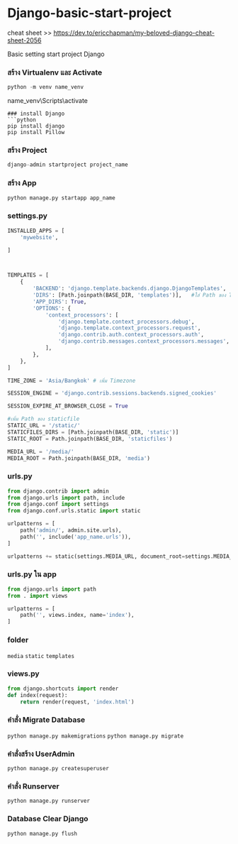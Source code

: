 # Django-basic-start-project


cheat sheet  >> https://dev.to/ericchapman/my-beloved-django-cheat-sheet-2056


Basic setting start project Django 
### สร้าง Virtualenv และ Activate
```python
python -m venv name_venv
```
name_venv\Scripts\activate
```
### install Django
```python
pip install django
pip install Pillow
```
### สร้าง Project
```python
django-admin startproject project_name 
```
### สร้าง App 
```python
python manage.py startapp app_name
```
### settings.py 
```python เพิ่ม App ที่สร้างเข้าไปใน Project ที่ไฟล์ Setting.py
INSTALLED_APPS = [
	'mywebsite',

]



TEMPLATES = [
    {
        'BACKEND': 'django.template.backends.django.DjangoTemplates',
        'DIRS': [Path.joinpath(BASE_DIR, 'templates')],   #ใส่ Path ของ Templates
        'APP_DIRS': True,
        'OPTIONS': {
            'context_processors': [
                'django.template.context_processors.debug',
                'django.template.context_processors.request',
                'django.contrib.auth.context_processors.auth',
                'django.contrib.messages.context_processors.messages',
            ],
        },
    },
]

TIME_ZONE = 'Asia/Bangkok' # เพิ่ม Timezone

SESSION_ENGINE = 'django.contrib.sessions.backends.signed_cookies'

SESSION_EXPIRE_AT_BROWSER_CLOSE = True

#เพิ่ม Path ของ staticfile
STATIC_URL = '/static/'
STATICFILES_DIRS = [Path.joinpath(BASE_DIR, 'static')]
STATIC_ROOT = Path.joinpath(BASE_DIR, 'staticfiles')

MEDIA_URL = '/media/'
MEDIA_ROOT = Path.joinpath(BASE_DIR, 'media')
```
### urls.py 
```python
from django.contrib import admin
from django.urls import path, include
from django.conf import settings
from django.conf.urls.static import static

urlpatterns = [
    path('admin/', admin.site.urls),
    path('', include('app_name.urls')),
]

urlpatterns += static(settings.MEDIA_URL, document_root=settings.MEDIA_ROOT) 
```
### urls.py ใน app
```python
from django.urls import path
from . import views

urlpatterns = [
    path('', views.index, name='index'),
]
```
### folder
`media`
`static`
`templates`
### views.py
```python
from django.shortcuts import render
def index(request):
    return render(request, 'index.html')
```
### คำสั่ง Migrate Database
`python manage.py makemigrations`
`python manage.py migrate`
### คำสั่งสร้าง UserAdmin
`python manage.py createsuperuser`
### คำสั่ง Runserver
`python manage.py runserver`

### Database Clear Django 

```Database Clear Django
python manage.py flush
```
